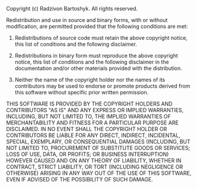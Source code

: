Copyright (c) Radzivon Bartoshyk. All rights reserved.

Redistribution and use in source and binary forms, with or without modification,
are permitted provided that the following conditions are met:

1.  Redistributions of source code must retain the above copyright notice, this
    list of conditions and the following disclaimer.

2.  Redistributions in binary form must reproduce the above copyright notice,
    this list of conditions and the following disclaimer in the documentation
    and/or other materials provided with the distribution.

3.  Neither the name of the copyright holder nor the names of its
    contributors may be used to endorse or promote products derived from
    this software without specific prior written permission.

THIS SOFTWARE IS PROVIDED BY THE COPYRIGHT HOLDERS AND CONTRIBUTORS "AS IS"
AND ANY EXPRESS OR IMPLIED WARRANTIES, INCLUDING, BUT NOT LIMITED TO, THE
IMPLIED WARRANTIES OF MERCHANTABILITY AND FITNESS FOR A PARTICULAR PURPOSE ARE
DISCLAIMED. IN NO EVENT SHALL THE COPYRIGHT HOLDER OR CONTRIBUTORS BE LIABLE
FOR ANY DIRECT, INDIRECT, INCIDENTAL, SPECIAL, EXEMPLARY, OR CONSEQUENTIAL
DAMAGES (INCLUDING, BUT NOT LIMITED TO, PROCUREMENT OF SUBSTITUTE GOODS OR
SERVICES; LOSS OF USE, DATA, OR PROFITS; OR BUSINESS INTERRUPTION) HOWEVER
CAUSED AND ON ANY THEORY OF LIABILITY, WHETHER IN CONTRACT, STRICT LIABILITY,
OR TORT (INCLUDING NEGLIGENCE OR OTHERWISE) ARISING IN ANY WAY OUT OF THE USE
OF THIS SOFTWARE, EVEN IF ADVISED OF THE POSSIBILITY OF SUCH DAMAGE.